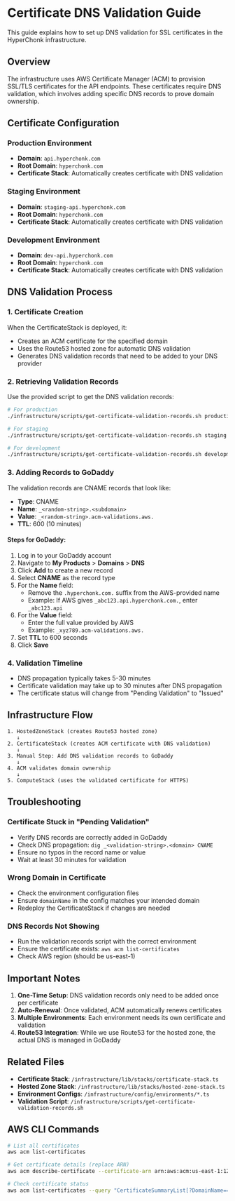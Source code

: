 # Certificate DNS Validation Guide

This guide explains how to set up DNS validation for SSL certificates in the HyperChonk infrastructure.

## Overview

The infrastructure uses AWS Certificate Manager (ACM) to provision SSL/TLS certificates for the API endpoints. These certificates require DNS validation, which involves adding specific DNS records to prove domain ownership.

## Certificate Configuration

### Production Environment

-   **Domain**: `api.hyperchonk.com`
-   **Root Domain**: `hyperchonk.com`
-   **Certificate Stack**: Automatically creates certificate with DNS validation

### Staging Environment

-   **Domain**: `staging-api.hyperchonk.com`
-   **Root Domain**: `hyperchonk.com`
-   **Certificate Stack**: Automatically creates certificate with DNS validation

### Development Environment

-   **Domain**: `dev-api.hyperchonk.com`
-   **Root Domain**: `hyperchonk.com`
-   **Certificate Stack**: Automatically creates certificate with DNS validation

## DNS Validation Process

### 1. Certificate Creation

When the CertificateStack is deployed, it:

-   Creates an ACM certificate for the specified domain
-   Uses the Route53 hosted zone for automatic DNS validation
-   Generates DNS validation records that need to be added to your DNS provider

### 2. Retrieving Validation Records

Use the provided script to get the DNS validation records:

```bash
# For production
./infrastructure/scripts/get-certificate-validation-records.sh production

# For staging
./infrastructure/scripts/get-certificate-validation-records.sh staging

# For development
./infrastructure/scripts/get-certificate-validation-records.sh development
```

### 3. Adding Records to GoDaddy

The validation records are CNAME records that look like:

-   **Type**: CNAME
-   **Name**: `_<random-string>.<subdomain>`
-   **Value**: `_<random-string>.acm-validations.aws.`
-   **TTL**: 600 (10 minutes)

#### Steps for GoDaddy:

1. Log in to your GoDaddy account
2. Navigate to **My Products** > **Domains** > **DNS**
3. Click **Add** to create a new record
4. Select **CNAME** as the record type
5. For the **Name** field:
    - Remove the `.hyperchonk.com.` suffix from the AWS-provided name
    - Example: If AWS gives `_abc123.api.hyperchonk.com.`, enter `_abc123.api`
6. For the **Value** field:
    - Enter the full value provided by AWS
    - Example: `_xyz789.acm-validations.aws.`
7. Set **TTL** to 600 seconds
8. Click **Save**

### 4. Validation Timeline

-   DNS propagation typically takes 5-30 minutes
-   Certificate validation may take up to 30 minutes after DNS propagation
-   The certificate status will change from "Pending Validation" to "Issued"

## Infrastructure Flow

```
1. HostedZoneStack (creates Route53 hosted zone)
   ↓
2. CertificateStack (creates ACM certificate with DNS validation)
   ↓
3. Manual Step: Add DNS validation records to GoDaddy
   ↓
4. ACM validates domain ownership
   ↓
5. ComputeStack (uses the validated certificate for HTTPS)
```

## Troubleshooting

### Certificate Stuck in "Pending Validation"

-   Verify DNS records are correctly added in GoDaddy
-   Check DNS propagation: `dig _<validation-string>.<domain> CNAME`
-   Ensure no typos in the record name or value
-   Wait at least 30 minutes for validation

### Wrong Domain in Certificate

-   Check the environment configuration files
-   Ensure `domainName` in the config matches your intended domain
-   Redeploy the CertificateStack if changes are needed

### DNS Records Not Showing

-   Run the validation records script with the correct environment
-   Ensure the certificate exists: `aws acm list-certificates`
-   Check AWS region (should be us-east-1)

## Important Notes

1. **One-Time Setup**: DNS validation records only need to be added once per certificate
2. **Auto-Renewal**: Once validated, ACM automatically renews certificates
3. **Multiple Environments**: Each environment needs its own certificate and validation
4. **Route53 Integration**: While we use Route53 for the hosted zone, the actual DNS is managed in GoDaddy

## Related Files

-   **Certificate Stack**: `/infrastructure/lib/stacks/certificate-stack.ts`
-   **Hosted Zone Stack**: `/infrastructure/lib/stacks/hosted-zone-stack.ts`
-   **Environment Configs**: `/infrastructure/config/environments/*.ts`
-   **Validation Script**: `/infrastructure/scripts/get-certificate-validation-records.sh`

## AWS CLI Commands

```bash
# List all certificates
aws acm list-certificates

# Get certificate details (replace ARN)
aws acm describe-certificate --certificate-arn arn:aws:acm:us-east-1:123456789:certificate/abc-def-ghi

# Check certificate status
aws acm list-certificates --query "CertificateSummaryList[?DomainName=='api.hyperchonk.com']"
```
